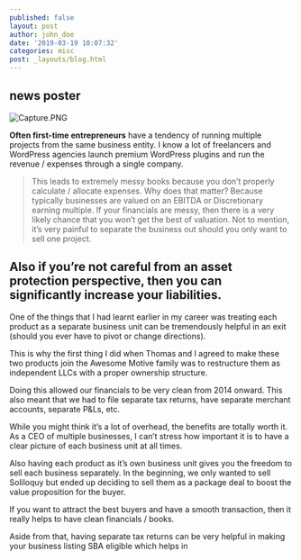 ```yaml
---
published: false
layout: post
author: john_doe
date: '2019-03-19 10:07:32'
categories: misc
post: _layouts/blog.html
---
```

## news poster

![Capture.PNG]({{site.baseurl}}/_posts/Capture.PNG)


**Often first-time entrepreneurs** have a tendency of running multiple projects from the same business entity. I know a lot of freelancers and WordPress agencies launch premium WordPress plugins and run the revenue / expenses through a single company.

> This leads to extremely messy books because you don’t properly calculate / allocate expenses. Why does that matter? Because typically businesses are valued on an EBITDA or Discretionary earning multiple. If your financials are messy, then there is a very likely chance that you won’t get the best of valuation.
Not to mention, it’s very painful to separate the business out should you only want to sell one project.

## Also if you’re not careful from an asset protection perspective, then you can significantly increase your liabilities.

One of the things that I had learnt earlier in my career was treating each product as a separate business unit can be tremendously helpful in an exit (should you ever have to pivot or change directions).

This is why the first thing I did when Thomas and I agreed to make these two products join the Awesome Motive family was to restructure them as independent LLCs with a proper ownership structure.

Doing this allowed our financials to be very clean from 2014 onward. This also meant that we had to file separate tax returns, have separate merchant accounts, separate P&Ls, etc.

While you might think it’s a lot of overhead, the benefits are totally worth it. As a CEO of multiple businesses, I can’t stress how important it is to have a clear picture of each business unit at all times.

Also having each product as it’s own business unit gives you the freedom to sell each business separately. In the beginning, we only wanted to sell Soliloquy but ended up deciding to sell them as a package deal to boost the value proposition for the buyer.

If you want to attract the best buyers and have a smooth transaction, then it really helps to have clean financials / books.

Aside from that, having separate tax returns can be very helpful in making your business listing SBA eligible which helps in